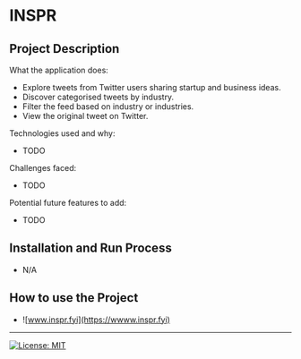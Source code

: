 # INSPR

## Project Description

What the application does:

- Explore tweets from Twitter users sharing startup and business ideas.
- Discover categorised tweets by industry.
- Filter the feed based on industry or industries.
- View the original tweet on Twitter.

Technologies used and why:

- TODO

Challenges faced:

- TODO

Potential future features to add:

- TODO

## Installation and Run Process

- N/A

## How to use the Project

- ![www.inspr.fyi](https://wwww.inspr.fyi)

---

[![License: MIT](https://img.shields.io/badge/License-MIT-A31F34.svg)](https://opensource.org/licenses/MIT)
